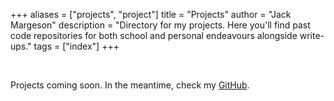 +++
aliases = ["projects", "project"]
title = "Projects"
author = "Jack Margeson"
description = "Directory for my projects. Here you'll find past code repositories for both school and personal endeavours alongside write-ups."
tags = ["index"]
+++

<br/>

Projects coming soon. In the meantime, check my [GitHub](https://github.com/jack-margeson).
